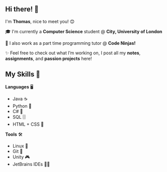 ## Hi there! 👋

I'm **Thomas**, nice to meet you! 😊

‍🎓 I'm currently a **Computer Science** student @ **City, University of London**

💼 I also work as a part time programming tutor @ **Code Ninjas!**

✨ Feel free to check out what I’m working on, I post all my **notes**, **assignments**, and **passion projects** here!


## My Skills 🚀

**Languages** 🖥️

- Java ☕
- Python 🐍
- C# 💜
- SQL 🗄️
- HTML + CSS 🎨

**Tools** 🛠️

- Linux 🐧
- Git 🌱
- Unity 🎮
- JetBrains IDEs 👨‍💻
